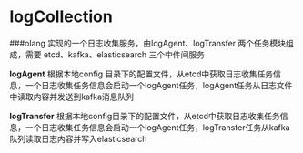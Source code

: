 # logCollection
###olang 实现的一个日志收集服务，由logAgent、logTransfer 两个任务模块组成，需要 etcd、kafka、elasticsearch 三个中件间服务

**logAgent**
根据本地config 目录下的配置文件，从etcd中获取日志收集任务信息，一个日志收集任务信息会启动一个logAgent任务，logAgent任务从日志文件中读取内容并发送到kafka消息队列

**logTransfer** 根据本地config目录下的配置文件，从etcd中获取日志收集任务信息，一个日志收集任务信息会启动一个logAgent任务，logTransfer任务从kafka队列读取日志内容并写入elasticsearch
